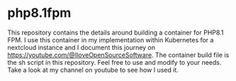 # php8.1fpm
This repository contains the details around building a container for PHP8.1 FPM. I use this container in my implementation within Kubernetes for a nextcloud instance and I document this journey on https://youtube.com/@IloveOpenSourceSoftware. The container build file is the sh script in this repository. Feel free to use and modify to your needs. Take a look at my channel on youtube to see how I used it.
